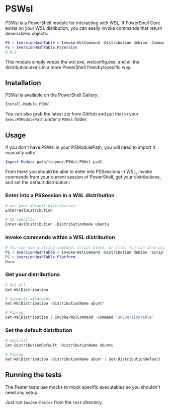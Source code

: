 # PSWsl

PSWsl is a PowerShell module for interacting with WSL. If PowerShell Core exists on your WSL distibution, you can easily invoke commands that return deserialized objects:

```powershell
PS > $versionHashTable = Invoke-WslCommand -Distribution debian -Command '$PSVersionTable'
PS > $versionHashTable.PSVersion
6.0.2
``` 

This module simply wraps the wsl.exe, wslconfig.exe, and all the distribution.exe's in a more PowerShell friendly/specific way.

## Installation

PSWsl is available on the PowerShell Gallery:

```powershell
Install-Module PSWsl
```

You can also grab the latest zip from GitHub and put that in your `$env:PSModulePath` under a `PSWsl` folder.

## Usage

If you don't have PSWsl in your PSModulePath, you will need to import it manually with:

```powershell
Import-Module path/to/your/PSWsl/PSWsl.psd1
```

From there you should be able to enter into PSSessions in WSL, invoke commands from your current session of PowerShell, get your distributions, and set the default distribution:

### Enter into a PSSession in a WSL distribution

```powershell
# use your default distribution
Enter-WslDistribution

# be specific
Enter-WslDistribution -DistributionName ubuntu
```

### Invoke commands within a WSL distribution

```powershell
# You can use a string command, script block, or file. You can also pipe in a distribution array
PS > $versionHashTable = Invoke-WslCommand -Distribution debian -ScriptBlock { $PSVersionTable }
PS > $versionHashTable.Platform
Unix
```

### Get your distributions

```powershell
# Get all
Get-WslDistribution

# Supports wildcards
Get-WslDistribution -DistributionName ubunt*

# Piping
Get-WslDistribution | Invoke-WslCommand -Command '$PSVersionTable'
```

### Set the default distribution

```powershell
# explicit
Set-DistributionDefault -DistributionName ubuntu

# Piping
Get-WslDistribution -DistributionName ubun* | Set-DistributionDefault
```

## Running the tests

The Pester tests use mocks to mock specific executables so you shouldn't need any setup.

Just run `Invoke-Pester` from the `test` directory.